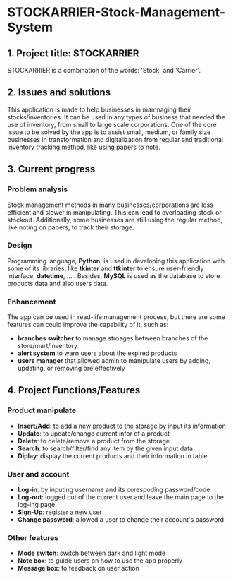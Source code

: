 # STOCKARRIER-Stock-Management-System
## 1. Project title: STOCKARRIER
STOCKARRIER is a combination of the words: 'Stock' and 'Carrier'. 
## 2. Issues and solutions
This application is made to help businesses in mamnaging their stocks/inventories. It can be used in any types of business that needed the use of inventory, from small to large scale corporations. One of the core issue to be solved by the app is to assist small, medium, or family size businesses in transformation and digitalization from regular and traditional inventory tracking method, like using papers to note.
## 3. Current progress
### Problem analysis
Stock management methods in many businesses/corporations are less efficient and slower in manipulating. This can lead to overloading stock or stockout. Additionally, some businesses are still using the regular method, like noting on papers, to track their storage.
### Design
Programming language, **Python**, is used in developing this application with some of its libraries, like **tkinter** and **ttkinter** to ensure user-friendly interface, **datetime**, ... . 
Besides, **MySQL** is used as the database to store products data and also users data.
### Enhancement
The app can be used in read-life management process, but there are some features can could improve the capability of it, such as:
* **branches switcher**  to manage stroages between branches of the store/mart/inventory
* **alert system** to warn users about the expired products
* **users manager** that allowed admin to manipulate users by adding, updating, or removing ore effectively
## 4. Project Functions/Features
### Product manipulate
* **Insert/Add**: to add a new product to the storage by input its information
* **Update**: to update/change current infor of a product
* **Delete**: to delete/remove a product from the storage
* **Search**: to search/filter/find any item by the given input data
* **Diplay**: display the current products and their information in table
### User and account
* **Log-in**: by inputing username and its corespoding password/code
* **Log-out**: logged out of the current user and leave the main page to the log-ing page
* **Sign-Up**: register a new user
* **Change password**: allowed a user to change their account's password
### Other features
* **Mode switch**: switch between dark and light mode
* **Note box**: to guide users on how to use the app properly
* **Message box**: to feedback on user action
